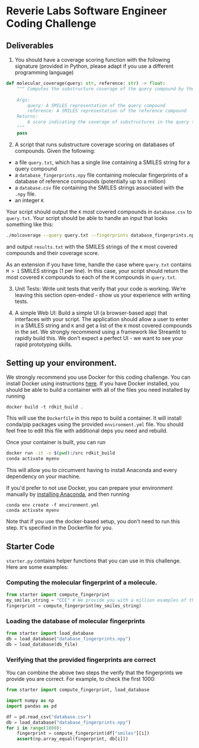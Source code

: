 # Reverie Labs Software Engineer Coding Challenge

## Deliverables
1. You should have a coverage scoring function with the following signature (provided in Python, please adapt if you use a different programming language)

``` python
def molecular_coverage(query: str, reference: str) -> float:
    """ Computes the substructure coverage of the query compound by the reference compound
    
    Args:
        query: A SMILES representation of the query compound
        reference: A SMILES representation of the reference compound
    Returns:
        A score indicating the coverage of substructures in the query that exist in the reference
    """
    pass
```

2. A script that runs substructure coverage scoring on databases of compounds. 
Given the following:
- a file `query.txt`, which has a single line containing a SMILES string for a query compound
- a `database_fingerprints.npy` file containing molecular fingerprints of a database of reference compounds (potentially up to a million)
- a `database.csv` file containing the SMILES strings associated with the `.npy` file.
- an integer `K`

Your script should output the `K` most covered compounds in `database.csv` to `query.txt`. Your script should be able to handle an input that looks something like this:
``` bash
./molcoverage --query query.txt --fingerprints database_fingerprints.npy --source_smiles database.csv --K 10 --out results.txt
```  
and output `results.txt` with the SMILES strings of the `K` most covered compounds and their coverage score.

As an extension if you have time, handle the case where `query.txt` contains `M > 1` SMILES strings (1 per line). In this case, your script should return the most covered `K` compounds to each of the `M` compounds in `query.txt`.

3. Unit Tests: Write unit tests that verify that your code is working. We're leaving this section open-ended - show us your experience with writing tests. 

4. A simple Web UI: Build a simple UI (a browser-based app) that interfaces with your script. The application should allow a user to enter in a SMILES string and `K` and get a list of the `K` most covered compounds in the set. We strongly recommend using a framework like Streamlit to rapidly build this. We don't expect a perfect UI - we want to see your rapid prototyping skills.


## Setting up your environment.
We strongly recommend you use Docker for this coding challenge. You can install Docker using instructions [here](https://docs.docker.com/get-docker/). If you have Docker installed, you should be able to build a container with all of the files you need installed by running

```
docker build -t rdkit_build . 
```
This will use the `Dockerfile` in this repo to build a container. It will install conda/pip packages using the provided `environment.yml` file. You should feel free to edit this file with additional deps you need and rebuild.

Once your container is built, you can run
``` bash
docker run -it -v $(pwd):/src rdkit_build
conda activate myenv
```
This will allow you to circumvent having to install Anaconda and every dependency on your machine.

If you'd prefer to not use Docker, you can prepare your environment manually by [installing Anaconda](https://docs.conda.io/en/latest/miniconda.html), and then running
```
conda env create -f environment.yml
conda activate myenv
```
Note that if you use the docker-based setup, you don't need to run this step. It's specified in the Dockerfile for you. 

## Starter Code
`starter.py` contains helper functions that you can use in this challenge. 
Here are some examples:

### Computing the molecular fingerprint of a molecule.

``` python
from starter import compute_fingerprint
my_smiles_string = "CCC" # We provide you with a million examples of these.
fingerprint = compute_fingerprint(my_smiles_string)
```

### Loading the database of molecular fingerprints
``` python
from starter import load_database
db = load_database("database_fingerprints.npy")
db = load_database(db_file)
```

### Verifying that the provided fingerprints are correct
You can combine the above two steps the verify that the fingerprints we provide you are correct.
For example, to check the first 1000:
``` python
from starter import compute_fingerprint, load_database

import numpy as np
import pandas as pd

df = pd.read_csv("database.csv")
db = load_database("database_fingerprints.npy")
for i in range(1000):
    fingerprint = compute_fingerprint(df["smiles"][i])
    assert(np.array_equal(fingerprint, db[i]))
```
